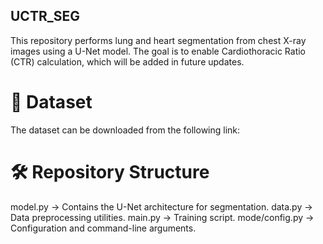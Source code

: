 ## UCTR_SEG ##

This repository performs lung and heart segmentation from chest X-ray images using a U-Net model. The goal is to enable Cardiothoracic Ratio (CTR) calculation, which will be added in future updates.

# 📂 Dataset #
The dataset can be downloaded from the following link:

# 🛠 Repository Structure #
model.py → Contains the U-Net architecture for segmentation.
data.py → Data preprocessing utilities.
main.py → Training script.
mode/config.py → Configuration and command-line arguments.
